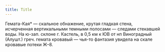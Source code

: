 ```yaml
---
title: Title
---
```


Гемата-Кая* — скальное обнажение, крутая гладкая стена, исчерченная
вертикальными темными полосами — следами стекавшей воды. На ю-зап. склоне г.
Кастель, в 0,5 км к ЮВ от нп Виноградный (Алушт.) греч. гемата кровавый — чья-то
фантазия увидела на скале кровавые потеки Ж–8.
